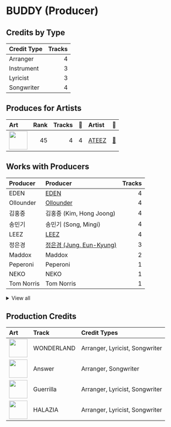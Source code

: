 # BUDDY (Producer)

## Credits by Type

| Credit Type | Tracks |
|:---|---:|
| Arranger | 4 |
| Instrument | 3 |
| Lyricist | 3 |
| Songwriter | 4 |

## Produces for Artists

| Art | Rank | Tracks | 💚 | Artist | 🔗 |
|:---|---:|---:|---:|:---|:---|
| <img src="https://i.scdn.co/image/ab6761610000e5ebd28d311ccd01e2fd8917cb5c" alt="" width="50" /> | 45 | 4 | 4 | [ATEEZ](../../artists/ateez/overview.md) | [🔗](https://open.spotify.com/artist/68KmkJeZGfwe1OUaivBa2L) |

## Works with Producers

| Producer | Producer | Tracks |
|:---|:---|---:|
| EDEN | [EDEN](../eden/overview.md) | 4 |
| Ollounder | [Ollounder](../ollounder/overview.md) | 4 |
| 김홍중 | 김홍중 (Kim, Hong Joong) | 4 |
| 송민기 | 송민기 (Song, Mingi) | 4 |
| LEEZ | [LEEZ](../leez/overview.md) | 4 |
| 정은경 | [정은경 (Jung, Eun-Kyung)](../정은경_(jung,_eun-kyung)/overview.md) | 3 |
| Maddox | Maddox | 2 |
| Peperoni | Peperoni | 1 |
| NEKO | NEKO | 1 |
| Tom Norris | Tom Norris | 1 |


<details>
<summary>View all</summary>

| Producer | Producer | Tracks |
|:---|:---|---:|
| 구종필 | [구종필 (Koo, Jong-Pil)](../구종필_(koo,_jong-pil)/overview.md) | 1 |
| Oliv | Oliv | 1 |

</details>


## Production Credits

| Art | Track | Credit Types |
|:---|:---|:---|
| <img src="https://i.scdn.co/image/ab67616d0000b273decdd40044544f29075673d2" alt="" width="50" /> | WONDERLAND | Arranger, Lyricist, Songwriter |
| <img src="https://i.scdn.co/image/ab67616d0000b273be3a0f924ad08d95b4e25d9f" alt="" width="50" /> | Answer | Arranger, Songwriter |
| <img src="https://i.scdn.co/image/ab67616d0000b27349ae714ee0bf50ca0838ed0f" alt="" width="50" /> | Guerrilla | Arranger, Lyricist, Songwriter |
| <img src="https://i.scdn.co/image/ab67616d0000b2738bc5762a75c18b494803705c" alt="" width="50" /> | HALAZIA | Arranger, Lyricist, Songwriter |